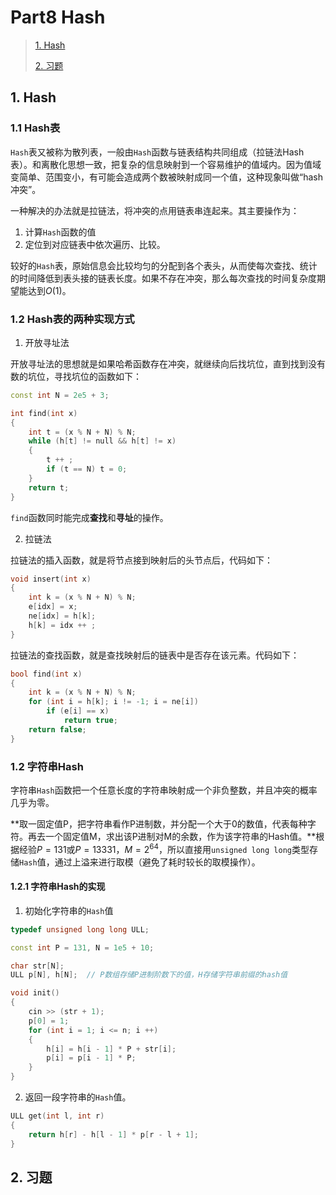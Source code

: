 # Part8 Hash

>[1. Hash](#1)
>
>[2. 习题](#2)

<h2 id = "1">1. Hash</h2>

### 1.1 Hash表

`Hash`表又被称为散列表，一般由`Hash`函数与链表结构共同组成（拉链法Hash表）。和离散化思想一致，把复杂的信息映射到一个容易维护的值域内。因为值域变简单、范围变小，有可能会造成两个数被映射成同一个值，这种现象叫做“hash冲突”。

一种解决的办法就是拉链法，将冲突的点用链表串连起来。其主要操作为：

1. 计算`Hash`函数的值
2. 定位到对应链表中依次遍历、比较。

较好的`Hash`表，原始信息会比较均匀的分配到各个表头，从而使每次查找、统计的时间降低到表头接的链表长度。如果不存在冲突，那么每次查找的时间复杂度期望能达到$O(1)$。

### 1.2 Hash表的两种实现方式

1. 开放寻址法

开放寻址法的思想就是如果哈希函数存在冲突，就继续向后找坑位，直到找到没有数的坑位，寻找坑位的函数如下：

```c++
const int N = 2e5 + 3;

int find(int x)
{
    int t = (x % N + N) % N;
    while (h[t] != null && h[t] != x)
    {
        t ++ ;
        if (t == N) t = 0;
    }
    return t;
}
```

`find`函数同时能完成**查找**和**寻址**的操作。

2. 拉链法

拉链法的插入函数，就是将节点接到映射后的头节点后，代码如下：

```c++
void insert(int x)
{
    int k = (x % N + N) % N;
    e[idx] = x;
    ne[idx] = h[k];
    h[k] = idx ++ ;
}
```

拉链法的查找函数，就是查找映射后的链表中是否存在该元素。代码如下：

```c++
bool find(int x)
{
    int k = (x % N + N) % N;
    for (int i = h[k]; i != -1; i = ne[i])
        if (e[i] == x)
            return true;
    return false;
}
```

### 1.2 字符串Hash

字符串`Hash`函数把一个任意长度的字符串映射成一个非负整数，并且冲突的概率几乎为零。

**取一固定值P，把字符串看作P进制数，并分配一个大于0的数值，代表每种字符。再去一个固定值M，求出该P进制对M的余数，作为该字符串的Hash值。**根据经验$P=131$或$P=13331$，$M=2^{64}$，所以直接用`unsigned long long`类型存储`Hash`值，通过上溢来进行取模（避免了耗时较长的取模操作）。

#### 1.2.1 字符串Hash的实现

1. 初始化字符串的`Hash`值

```c++
typedef unsigned long long ULL;

const int P = 131, N = 1e5 + 10;

char str[N];
ULL p[N], h[N];  // P数组存储P进制阶数下的值，H存储字符串前缀的hash值

void init()
{
    cin >> (str + 1);
    p[0] = 1;
    for (int i = 1; i <= n; i ++)
    {
        h[i] = h[i - 1] * P + str[i];
        p[i] = p[i - 1] * P;
    }
}
```

2. 返回一段字符串的`Hash`值。

```c++
ULL get(int l, int r)
{
    return h[r] - h[l - 1] * p[r - l + 1]; 
}
```

<h2 id = "2">2. 习题</h2>
